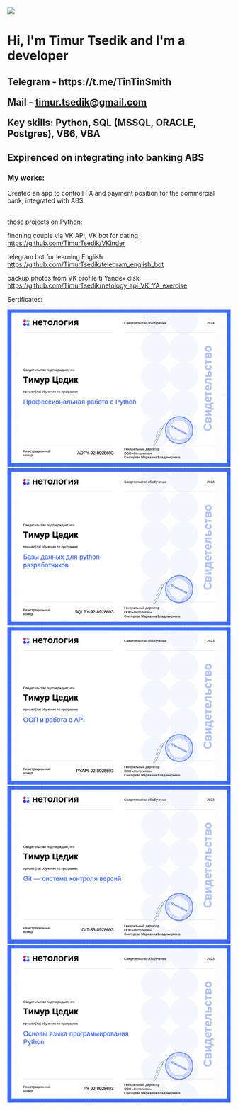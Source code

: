 <image src="me.jpg" width="300">


<h1>Hi, I'm Timur Tsedik and I'm a developer</h1>

<h2>Telegram - https://t.me/TinTinSmith
  
Mail - timur.tsedik@gmail.com

Key skills: Python, SQL (MSSQL, ORACLE, Postgres), VB6, VBA</h2>

<h2>Expirenced on integrating into banking ABS</h2>
  
<h3>My works:</h3> 
Created an app to controll FX and payment position for the commercial bank, integrated with ABS<br /><br />

those projects on Python:<br />


findning couple via VK API, VK bot for dating
https://github.com/TimurTsedik/VKinder

telegram bot for learning English
https://github.com/TimurTsedik/telegram_english_bot

backup photos from VK profile ti Yandex disk
https://github.com/TimurTsedik/netology_api_VK_YA_exercise

Sertificates:

![certificate-5.png](certificate-5.png)
![certificate-4.png](certificate-4.png)
![certificate-3.png](certificate-3.png)
![certificate-2.png](certificate-2.png)
![certificate.png](certificate.png)

